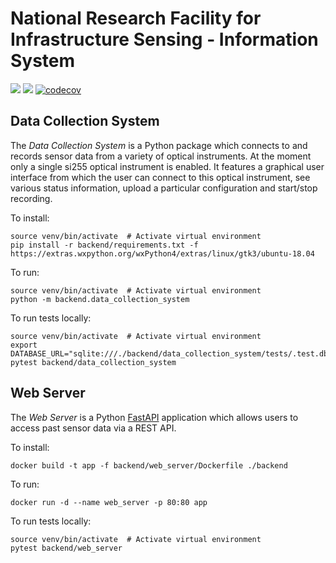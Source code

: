 # National Research Facility for Infrastructure Sensing - Information System
![](https://github.com/lawrence-b/nrfis/workflows/Data%20Collection%20System/badge.svg)
![](https://github.com/lawrence-b/nrfis/workflows/Web%20Server/badge.svg)
[![codecov](https://codecov.io/gh/lawrence-b/nrfis/branch/master/graph/badge.svg?token=yzF2kxTgQs)](https://codecov.io/gh/lawrence-b/nrfis)

## Data Collection System

The _Data Collection System_ is a Python package which connects to and records sensor data from a variety of optical instruments. At the moment only a single si255 optical instrument is enabled. It features a graphical user interface from which the user can connect to this optical instrument, see various status information, upload a particular configuration and start/stop recording.

To install:
```
source venv/bin/activate  # Activate virtual environment
pip install -r backend/requirements.txt -f https://extras.wxpython.org/wxPython4/extras/linux/gtk3/ubuntu-18.04
```

To run:
```
source venv/bin/activate  # Activate virtual environment
python -m backend.data_collection_system
```

To run tests locally:
```
source venv/bin/activate  # Activate virtual environment
export DATABASE_URL="sqlite:///./backend/data_collection_system/tests/.test.db"
pytest backend/data_collection_system
```

## Web Server

The _Web Server_ is a Python [FastAPI](https://fastapi.tiangolo.com) application which allows users to access past sensor data via a REST API.

To install:
```
docker build -t app -f backend/web_server/Dockerfile ./backend
```

To run:
```
docker run -d --name web_server -p 80:80 app
```

To run tests locally:
```
source venv/bin/activate  # Activate virtual environment
pytest backend/web_server
```